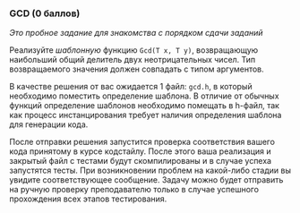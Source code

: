 ### GCD (0 баллов)

*Это пробное задание для знакомства с порядком сдачи заданий*

Реализуйте *шаблонную* функцию `Gcd(T x, T y)`, возвращающую наибольший общий делитель двух неотрицательных чисел. Тип возвращаемого значения должен совпадать с типом аргументов.

В качестве решения от вас ожидается 1 файл: `gcd.h`, в который необходимо поместить определение шаблона. В отличие от обычных функций определение шаблонов необходимо помещать в h-файл, так как процесс инстанцирования требует наличия определения шаблона для генерации кода.

После отправки решения запустится проверка соответствия вашего кода принятому в курсе кодстайлу. После этого ваша реализация и закрытый файл с тестами будут скомпилированы и в случае успеха запустятся тесты. При возникновении проблем на какой-либо стадии вы увидите соответствующее сообщение. Задачу можно будет отправить на ручную проверку преподавателю только в случае успешного прохождения всех этапов тестирования.  
